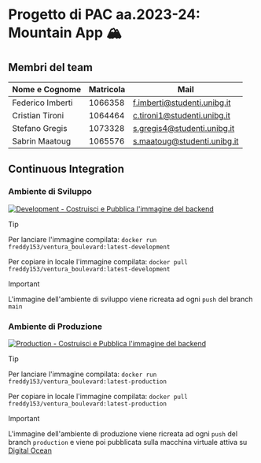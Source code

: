 # Progetto di PAC aa.2023-24: Mountain App 🏔️

## Membri del team

| Nome e Cognome | Matricola | Mail
| --- | --- | --- |
| Federico Imberti | 1066358 | f.imberti@studenti.unibg.it
| Cristian Tironi | 1064464 | c.tironi1@studenti.unibg.it
| Stefano Gregis | 1073328 | s.gregis4@studenti.unibg.it
| Sabrin Maatoug | 1065576 | s.maatoug@studenti.unibg.it

## Continuous Integration
### Ambiente di Sviluppo
 [![Development - Costruisci e Pubblica l'immagine del backend](https://github.com/FI-153/Progetto-PAC-2023-24/actions/workflows/Build_Push_Server_Dev.yml/badge.svg?branch=main)](https://github.com/FI-153/Progetto-PAC-2023-24/actions/workflows/Build_Push_Server_Dev.yml)

> [!TIP]
> Per lanciare l'immagine compilata: `docker run freddy153/ventura_boulevard:latest-development`
> 
> Per copiare in locale l'immagine compilata: `docker pull freddy153/ventura_boulevard:latest-development`

> [!IMPORTANT]
> L'immagine dell'ambiente di sviluppo viene ricreata ad ogni `push` del branch `main`

### Ambiente di Produzione
[![Production - Costruisci e Pubblica l'immagine del backend](https://github.com/FI-153/Progetto-PAC-2023-24/actions/workflows/Build_Push_Server_Prod.yml/badge.svg)](https://github.com/FI-153/Progetto-PAC-2023-24/actions/workflows/Build_Push_Server_Prod.yml)

> [!TIP]
> Per lanciare l'immagine compilata: `docker run freddy153/ventura_boulevard:latest-production`
> 
> Per copiare in locale l'immagine compilata: `docker pull freddy153/ventura_boulevard:latest-production`

> [!IMPORTANT]
> L'immagine dell'ambiente di produzione viene ricreata ad ogni `push` del branch `production` e viene poi pubblicata sulla macchina virtuale attiva su [Digital Ocean](https://www.digitalocean.com)
